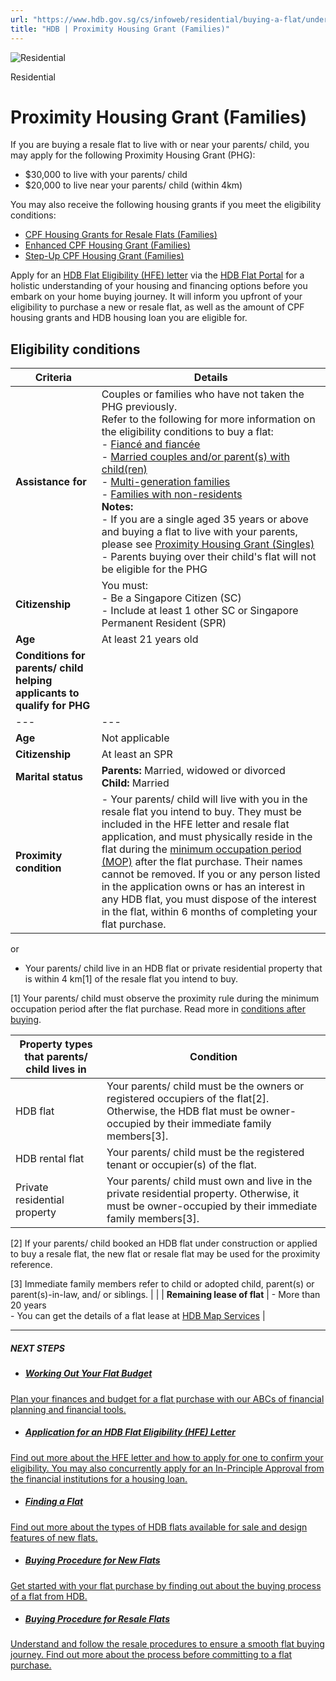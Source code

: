 ```yaml
---
url: "https://www.hdb.gov.sg/cs/infoweb/residential/buying-a-flat/understanding-your-eligibility-and-housing-loan-options/flat-and-grant-eligibility/couples-and-families/proximity-housing-grant-families"
title: "HDB | Proximity Housing Grant (Families)"
---
```


![Residential](https://www.hdb.gov.sg/cs/infoweb/-/media/HDBContent/Images/General/residential-masthead.jpg)

Residential


# Proximity Housing Grant (Families)

If you are buying a resale flat to live with or near your parents/ child, you may apply for the following Proximity Housing Grant (PHG):

- $30,000 to live with your parents/ child
- $20,000 to live near your parents/ child (within 4km)

You may also receive the following housing grants if you meet the eligibility conditions:

- [CPF Housing Grants for Resale Flats (Families)](https://www.hdb.gov.sg/cs/infoweb/residential/buying-a-flat/understanding-your-eligibility-and-housing-loan-options/flat-and-grant-eligibility/couples-and-families/cpf-housing-grants-for-resale-flats-families)
- [Enhanced CPF Housing Grant (Families)](https://www.hdb.gov.sg/cs/infoweb/residential/buying-a-flat/understanding-your-eligibility-and-housing-loan-options/flat-and-grant-eligibility/couples-and-families/enhanced-cpf-housing-grant-families)
- [Step-Up CPF Housing Grant (Families)](https://www.hdb.gov.sg/cs/infoweb/residential/buying-a-flat/understanding-your-eligibility-and-housing-loan-options/flat-and-grant-eligibility/couples-and-families/step-up-cpf-housing-grant-families)

Apply for an [HDB Flat Eligibility (HFE) letter](https://www.hdb.gov.sg/cs/infoweb/residential/buying-a-flat/understanding-your-eligibility-and-housing-loan-options/application-for-an-hdb-flat-eligibility-hfe-letter) via the [HDB Flat Portal](https://homes.hdb.gov.sg/home/landing) for a holistic understanding of your housing and financing options before you embark on your home buying journey. It will inform you upfront of your eligibility to purchase a new or resale flat, as well as the amount of CPF housing grants and HDB housing loan you are eligible for.

## Eligibility conditions

| Criteria | Details |
| --- | --- |
| **Assistance for** | Couples or families who have not taken the PHG previously.<br>Refer to the following for more information on the eligibility conditions to buy a flat:<br>- [Fiancé and fiancée](https://www.hdb.gov.sg/cs/infoweb/residential/buying-a-flat/understanding-your-eligibility-and-housing-loan-options/flat-and-grant-eligibility/couples-and-families?anchor=fs)<br>- [Married couples and/or parent(s) with child(ren)](https://www.hdb.gov.sg/cs/infoweb/residential/buying-a-flat/understanding-your-eligibility-and-housing-loan-options/flat-and-grant-eligibility/couples-and-families?anchor=pa)<br>- [Multi-generation families](https://www.hdb.gov.sg/cs/infoweb/residential/buying-a-flat/understanding-your-eligibility-and-housing-loan-options/flat-and-grant-eligibility/couples-and-families?anchor=multi-gen)<br>- [Families with non-residents](https://www.hdb.gov.sg/cs/infoweb/residential/buying-a-flat/understanding-your-eligibility-and-housing-loan-options/flat-and-grant-eligibility/couples-and-families?anchor=nc-families)<br>**Notes:**<br>- If you are a single aged 35 years or above and buying a flat to live with your parents, please see [Proximity Housing Grant (Singles)](https://www.hdb.gov.sg/cs/infoweb/residential/buying-a-flat/understanding-your-eligibility-and-housing-loan-options/flat-and-grant-eligibility/singles/proximity-housing-grant-singles)<br>- Parents buying over their child's flat will not be eligible for the PHG |
| **Citizenship** | You must:<br>- Be a Singapore Citizen (SC)<br>- Include at least 1 other SC or Singapore Permanent Resident (SPR) |
| **Age** | At least 21 years old |
| **Conditions for parents/ child helping applicants to qualify for PHG** | | Criteria | Parents or Married Child | Single Child |
| --- | --- | --- |
| **Age** | Not applicable | 35 years old or above |
| **Citizenship** | At least an SPR |
| **Marital status** | **Parents:** Married, widowed or divorced<br>**Child:** Married | Unmarried, widowed or divorced |
| **Proximity condition** | - Your parents/ child will live with you in the resale flat you intend to buy. They must be included in the HFE letter and resale flat application, and must physically reside in the flat during the [minimum occupation period (MOP)](https://www.hdb.gov.sg/cs/infoweb/residential/buying-a-flat/conditions-after-buying?anchor=mop) after the flat purchase. Their names cannot be removed. If you or any person listed in the application owns or has an interest in any HDB flat, you must dispose of the interest in the flat, within 6 months of completing your flat purchase.

or

- Your parents/ child live in an HDB flat or private residential property that is within 4 km\[1\] of the resale flat you intend to buy.

\[1\] Your parents/ child must observe the proximity rule during the minimum occupation period after the flat purchase. Read more in [conditions after buying](https://www.hdb.gov.sg/cs/infoweb/residential/buying-a-flat/conditions-after-buying?anchor=phg).

| **Property types that parents/ child lives in** | **Condition** |
| --- | --- |
| HDB flat | Your parents/ child must be the owners or registered occupiers of the flat\[2\]. Otherwise, the HDB flat must be owner-occupied by their immediate family members\[3\]. |
| HDB rental flat | Your parents/ child must be the registered tenant or occupier(s) of the flat. |
| Private residential property | Your parents/ child must own and live in the private residential property. Otherwise, it must be owner-occupied by their immediate family members\[3\]. |

\[2\] If your parents/ child booked an HDB flat under construction or applied to buy a resale flat, the new flat or resale flat may be used for the proximity reference.

\[3\] Immediate family members refer to child or adopted child, parent(s) or parent(s)-in-law, and/ or siblings. | |
| **Remaining lease of flat** | - More than 20 years<br>- You can get the details of a flat lease at [HDB Map Services](https://services2.hdb.gov.sg/web/fi10/emap.html) |

* * *

##### NEXT STEPS

- ##### [Working Out Your Flat Budget](https://www.hdb.gov.sg/residential/buying-a-flat/working-out-your-flat-budget)

[Plan your finances and budget for a flat purchase with our ABCs of financial planning and financial tools.](https://www.hdb.gov.sg/residential/buying-a-flat/working-out-your-flat-budget)
- ##### [Application for an HDB Flat Eligibility (HFE) Letter](https://www.hdb.gov.sg/residential/buying-a-flat/understanding-your-eligibility-and-housing-loan-options/application-for-an-hdb-flat-eligibility-hfe-letter)

[Find out more about the HFE letter and how to apply for one to confirm your eligibility. You may also concurrently apply for an In-Principle Approval from the financial institutions for a housing loan.](https://www.hdb.gov.sg/residential/buying-a-flat/understanding-your-eligibility-and-housing-loan-options/application-for-an-hdb-flat-eligibility-hfe-letter)
- ##### [Finding a Flat](https://www.hdb.gov.sg/residential/buying-a-flat/finding-a-flat)

[Find out more about the types of HDB flats available for sale and design features of new flats.](https://www.hdb.gov.sg/residential/buying-a-flat/finding-a-flat)
- ##### [Buying Procedure for New Flats](https://www.hdb.gov.sg/residential/buying-a-flat/buying-procedure-for-new-flats)

[Get started with your flat purchase by finding out about the buying process of a flat from HDB.](https://www.hdb.gov.sg/residential/buying-a-flat/buying-procedure-for-new-flats)
- ##### [Buying Procedure for Resale Flats](https://www.hdb.gov.sg/residential/buying-a-flat/buying-procedure-for-resale-flats)

[Understand and follow the resale procedures to ensure a smooth flat buying journey. Find out more about the process before committing to a flat purchase.](https://www.hdb.gov.sg/residential/buying-a-flat/buying-procedure-for-resale-flats)